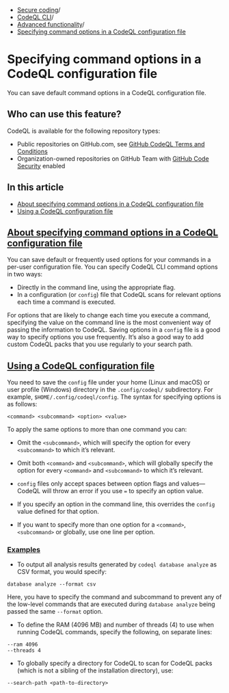   * [Secure coding](https://docs.github.com/en/code-security "Secure coding")/
  * [CodeQL CLI](https://docs.github.com/en/code-security/codeql-cli "CodeQL CLI")/
  * [Advanced functionality](https://docs.github.com/en/code-security/codeql-cli/using-the-advanced-functionality-of-the-codeql-cli "Advanced functionality")/
  * [Specifying command options in a CodeQL configuration file](https://docs.github.com/en/code-security/codeql-cli/using-the-advanced-functionality-of-the-codeql-cli/specifying-command-options-in-a-codeql-configuration-file "Specifying command options in a CodeQL configuration file")


# Specifying command options in a CodeQL configuration file
You can save default command options in a CodeQL configuration file.
## Who can use this feature?
CodeQL is available for the following repository types:
  * Public repositories on GitHub.com, see [GitHub CodeQL Terms and Conditions](https://github.com/github/codeql-cli-binaries/blob/main/LICENSE.md)
  * Organization-owned repositories on GitHub Team with [GitHub Code Security](https://docs.github.com/en/get-started/learning-about-github/about-github-advanced-security) enabled


## In this article
  * [About specifying command options in a CodeQL configuration file](https://docs.github.com/en/code-security/codeql-cli/using-the-advanced-functionality-of-the-codeql-cli/specifying-command-options-in-a-codeql-configuration-file#about-specifying-command-options-in-a-codeql-configuration-file)
  * [Using a CodeQL configuration file](https://docs.github.com/en/code-security/codeql-cli/using-the-advanced-functionality-of-the-codeql-cli/specifying-command-options-in-a-codeql-configuration-file#using-a-codeql-configuration-file)


## [About specifying command options in a CodeQL configuration file](https://docs.github.com/en/code-security/codeql-cli/using-the-advanced-functionality-of-the-codeql-cli/specifying-command-options-in-a-codeql-configuration-file#about-specifying-command-options-in-a-codeql-configuration-file)
You can save default or frequently used options for your commands in a per-user configuration file.
You can specify CodeQL CLI command options in two ways:
  * Directly in the command line, using the appropriate flag.
  * In a configuration (or `config`) file that CodeQL scans for relevant options each time a command is executed.


For options that are likely to change each time you execute a command, specifying the value on the command line is the most convenient way of passing the information to CodeQL. Saving options in a `config` file is a good way to specify options you use frequently. It’s also a good way to add custom CodeQL packs that you use regularly to your search path.
## [Using a CodeQL configuration file](https://docs.github.com/en/code-security/codeql-cli/using-the-advanced-functionality-of-the-codeql-cli/specifying-command-options-in-a-codeql-configuration-file#using-a-codeql-configuration-file)
You need to save the `config` file under your home (Linux and macOS) or user profile (Windows) directory in the `.config/codeql/` subdirectory. For example, `$HOME/.config/codeql/config`.
The syntax for specifying options is as follows:
```
<command> <subcommand> <option> <value>

```

To apply the same options to more than one command you can:
  * Omit the `<subcommand>`, which will specify the option for every `<subcommand>` to which it’s relevant.
  * Omit both `<command>` and `<subcommand>`, which will globally specify the option for every `<command>` and `<subcommand>` to which it’s relevant.


  * `config` files only accept spaces between option flags and values—CodeQL will throw an error if you use `=` to specify an option value.
  * If you specify an option in the command line, this overrides the `config` value defined for that option.
  * If you want to specify more than one option for a `<command>`, `<subcommand>` or globally, use one line per option.


### [Examples](https://docs.github.com/en/code-security/codeql-cli/using-the-advanced-functionality-of-the-codeql-cli/specifying-command-options-in-a-codeql-configuration-file#examples)
  * To output all analysis results generated by `codeql database analyze` as CSV format, you would specify:
```
database analyze --format csv

```

Here, you have to specify the command and subcommand to prevent any of the low-level commands that are executed during `database analyze` being passed the same `--format` option.
  * To define the RAM (4096 MB) and number of threads (4) to use when running CodeQL commands, specify the following, on separate lines:
```
--ram 4096
--threads 4

```

  * To globally specify a directory for CodeQL to scan for CodeQL packs (which is not a sibling of the installation directory), use:
```
--search-path <path-to-directory>

```



